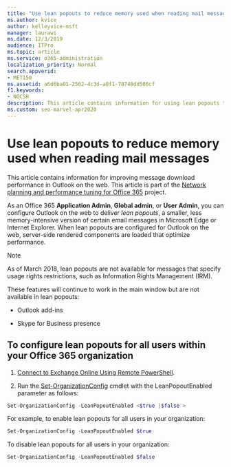 ```yaml
---
title: "Use lean popouts to reduce memory used when reading mail messages"
ms.author: kvice
author: kelleyvice-msft
manager: laurawi
ms.date: 12/3/2019
audience: ITPro
ms.topic: article
ms.service: o365-administration
localization_priority: Normal
search.appverid:
- MET150
ms.assetid: a6d6ba01-2562-4c3d-a8f1-78748dd506cf
f1.keywords:
- NOCSH
description: This article contains information for using lean popouts to improve message download performance in Outlook on the web.
ms.custom: seo-marvel-apr2020
---
```


# Use lean popouts to reduce memory used when reading mail messages

This article contains information for improving message download performance in Outlook on the web. This article is part of the [Network planning and performance tuning for Office 365](./network-planning-and-performance.md) project.
  
As an Office 365 **Application Admin**, **Global admin**, or **User Admin**, you can configure Outlook on the web to deliver _lean popouts_, a smaller, less memory-intensive version of certain email messages in Microsoft Edge or Internet Explorer. When lean popouts are configured for Outlook on the web, server-side rendered components are loaded that optimize performance.
  
> [!NOTE]
> As of March 2018, lean popouts are not available for messages that specify usage rights restrictions, such as Information Rights Management (IRM).
  
These features will continue to work in the main window but are not available in lean popouts:
  
- Outlook add-ins
  
- Skype for Business presence
  
## To configure lean popouts for all users within your Office 365 organization
  
1. [Connect to Exchange Online Using Remote PowerShell](/powershell/exchange/connect-to-exchange-online-powershell).
  
2. Run the [Set-OrganizationConfig](/powershell/module/exchange/set-organizationconfig) cmdlet with the LeanPopoutEnabled parameter as follows:

  ```powershell
  Set-OrganizationConfig -LeanPopoutEnabled <$true |$false >
  ```

  For example, to enable lean popouts for all users in your organization:
  
  ```powershell
  Set-OrganizationConfig -LeanPopoutEnabled $true
  ```

  To disable lean popouts for all users in your organization:

  ```powershell
  Set-OrganizationConfig -LeanPopoutEnabled $false
  ```
